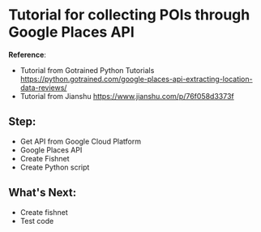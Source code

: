 # Tutorial for collecting POIs through Google Places API
**Reference**: 
-	Tutorial from Gotrained Python Tutorials https://python.gotrained.com/google-places-api-extracting-location-data-reviews/ 
-	Tutorial from Jianshu https://www.jianshu.com/p/76f058d3373f

## Step:
-	Get API from Google Cloud Platform
-	Google Places API
-	Create Fishnet
-	Create Python script 

## What's Next:
- Create fishnet
- Test code
